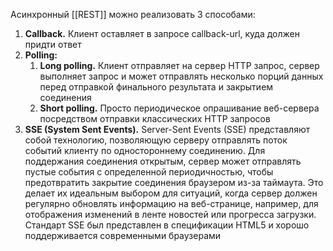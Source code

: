 Асинхронный [[REST]] можно реализовать 3 способами:
1) **Callback.** Клиент оставляет в запросе callback-url, куда должен придти ответ
2) **Polling:**
	1) **Long polling.** Клиент отправляет на сервер HTTP запрос, сервер выполняет запрос и может отправлять несколько порций данных перед отправкой финального результата и закрытием соединения
	2) **Short polling.** Просто периодическое опрашивание веб-сервера посредством отправки классических HTTP запросов
3) **SSE (System Sent Events).** Server-Sent Events (SSE) представляют собой технологию, позволяющую серверу отправлять поток событий клиенту по одностороннему соединению. Для поддержания соединения открытым, сервер может отправлять пустые события с определенной периодичностью, чтобы предотвратить закрытие соединения браузером из-за таймаута. Это делает их идеальным выбором для ситуаций, когда сервер должен регулярно обновлять информацию на веб-странице, например, для отображения изменений в ленте новостей или прогресса загрузки. Стандарт SSE был представлен в спецификации HTML5 и хорошо поддерживается современными браузерами